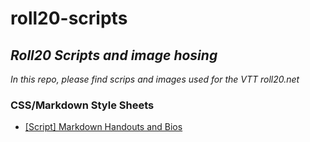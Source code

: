 # roll20-scripts
## *Roll20 Scripts and image hosing*
*In this repo, please find scrips and images used for the VTT roll20.net*

### CSS/Markdown Style Sheets
- [[Script] Markdown Handouts and Bios](https://app.roll20.net/forum/post/8028597/script-markdown-handouts-and-bios/?pagenum=1)
